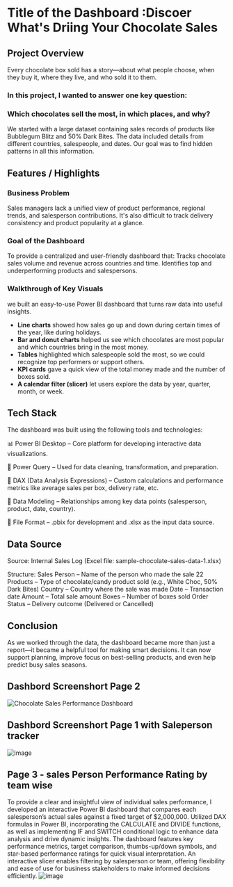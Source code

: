 # Title of the Dashboard :Discoer What's Driing Your Chocolate Sales

## Project Overview
Every chocolate box sold has a story—about what people choose, when they buy it, where they live, and who sold it to them.

### In this project, I wanted to answer one key question:
### Which chocolates sell the most, in which places, and why?
We started with a large dataset containing sales records of products like Bubblegum Blitz and 50% Dark Bites. The data included details from different countries, salespeople, and dates. Our goal was to find hidden patterns in all this information.

## Features / Highlights
###  Business Problem
Sales managers lack a unified view of product performance, regional trends, and salesperson contributions. It's also difficult to track delivery consistency and product popularity at a glance.
### Goal of the Dashboard
To provide a centralized and user-friendly dashboard that:
Tracks chocolate sales volume and revenue across countries and time.
Identifies top and underperforming products and salespersons.
### Walkthrough of Key Visuals
we built an easy-to-use Power BI dashboard that turns raw data into useful insights.
 - **Line charts** showed how sales go up and down during certain times of the year, like during holidays.
 - **Bar  and donut charts** helped us see which chocolates are most popular and which countries bring in the most money.
 - **Tables** highlighted which salespeople sold the most, so we could recognize top performers or support others.
 - **KPI cards** gave a quick view of the total money made and the number of boxes sold.
 - **A calendar filter (slicer)** let users explore the data by year, quarter, month, or week.

## Tech Stack
The dashboard was built using the following tools and technologies:

📊 Power BI Desktop – Core platform for developing interactive data visualizations.

🧹 Power Query – Used for data cleaning, transformation, and preparation.

🧠 DAX (Data Analysis Expressions) – Custom calculations and performance metrics like average sales per box, delivery rate, etc.

🧩 Data Modeling – Relationships among key data points (salesperson, product, date, country).

📁 File Format – .pbix for development and .xlsx as the input data source.

## Data Source
Source: Internal Sales Log (Excel file: sample-chocolate-sales-data-1.xlsx)

Structure:
Sales Person – Name of the person who made the sale
22 Products – Type of chocolate/candy product sold (e.g., White Choc,  50% Dark Bites)
Country – Country where the sale was made
Date – Transaction date
Amount – Total sale amount
Boxes – Number of boxes sold
Order Status – Delivery outcome (Delivered or Cancelled)

## Conclusion
As we worked through the data, the dashboard became more than just a report—it became a helpful tool for making smart decisions. It can now support planning, improve focus on best-selling products, and even help predict busy sales seasons.

## Dashbord Screenshort Page 2
  
![Chocolate Sales Performance Dashboard](https://github.com/user-attachments/assets/362ec4e0-cb39-4c16-a408-3b05f1a4859b)
## Dashbord Screenshort Page 1 with Saleperson tracker
![image](https://github.com/user-attachments/assets/7d58a0cd-9263-4387-a95e-a610d3a0e17b)
## Page 3 - sales Person Performance Rating by team wise

To provide a clear and insightful view of individual sales performance, I developed an interactive Power BI dashboard that compares each salesperson’s actual sales against a fixed target of $2,000,000. Utilized DAX formulas in Power BI, incorporating the CALCULATE and DIVIDE functions, as well as implementing IF and SWITCH conditional logic to enhance data analysis and drive dynamic insights. The dashboard features key performance metrics, target comparison, thumbs-up/down symbols, and star-based performance ratings for quick visual interpretation. An interactive slicer enables filtering by salesperson or team, offering flexibility and ease of use for business stakeholders to make informed decisions efficiently.
![image](https://github.com/user-attachments/assets/750583f2-bd14-4498-8742-d6ff501c51e4)


